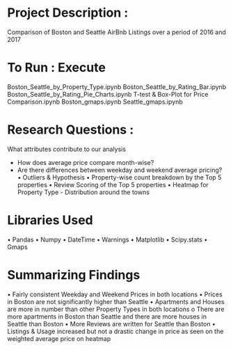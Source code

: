 # Project Description : 

Comparison of Boston and Seattle AirBnb Listings over a period of 2016 and 2017
 
# To Run : Execute 

Boston_Seattle_by_Property_Type.ipynb
Boston_Seattle_by_Rating_Bar.ipynb
Boston_Seattle_by_Rating_Pie_Charts.ipynb
T-test & Box-Plot for Price Comparison.ipynb
Boston_gmaps.ipynb
Seattle_gmaps.ipynb

# Research Questions : 
What attributes contribute to our analysis 
- How does average price compare month-wise?
- Are there differences between weekday and weekend average pricing?
•	Outliers & Hypothesis 
•	Property-wise count breakdown by the Top 5 properties
•	Review Scoring of the Top 5 properties 
•	Heatmap for Property Type  - Distribution around the towns

# Libraries Used 
•	Pandas
•	Numpy
•	DateTime
•	Warnings
•	Matplotlib
•	Scipy.stats
•	Gmaps

# Summarizing Findings
•	Fairly consistent Weekday and Weekend Prices in both locations
•	Prices in Boston are not significantly higher than Seattle
•	Apartments and Houses are more in number than other Property Types in both locations
o	There are more apartments in Boston than Seattle and there are more houses in Seattle than Boston
•	More Reviews are written for Seattle than Boston
•	Listings & Usage increased but not a drastic change in price as seen on the weighted average price on heatmap

